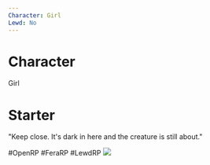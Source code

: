 ```yaml
---
Character: Girl
Lewd: No
---
```

# Character
Girl

# Starter
"Keep close. It's dark in here and the creature is still about." 

#OpenRP #FeraRP #LewdRP 
![](Pasted%20image%2020220610184549.jpg)